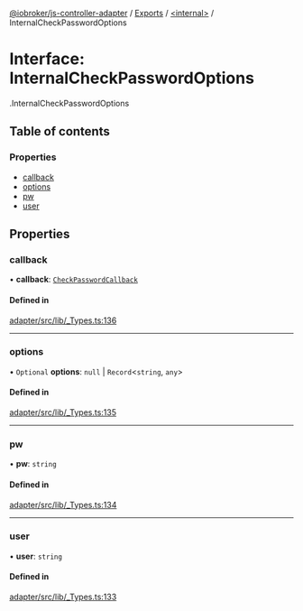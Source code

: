 [@iobroker/js-controller-adapter](../README.md) / [Exports](../modules.md) / [<internal\>](../modules/internal_.md) / InternalCheckPasswordOptions

# Interface: InternalCheckPasswordOptions

[<internal>](../modules/internal_.md).InternalCheckPasswordOptions

## Table of contents

### Properties

- [callback](internal_.InternalCheckPasswordOptions.md#callback)
- [options](internal_.InternalCheckPasswordOptions.md#options)
- [pw](internal_.InternalCheckPasswordOptions.md#pw)
- [user](internal_.InternalCheckPasswordOptions.md#user)

## Properties

### callback

• **callback**: [`CheckPasswordCallback`](../modules/internal_.md#checkpasswordcallback)

#### Defined in

[adapter/src/lib/_Types.ts:136](https://github.com/ioBroker/ioBroker.js-controller/blob/0a61af83/packages/adapter/src/lib/_Types.ts#L136)

___

### options

• `Optional` **options**: ``null`` \| `Record`<`string`, `any`\>

#### Defined in

[adapter/src/lib/_Types.ts:135](https://github.com/ioBroker/ioBroker.js-controller/blob/0a61af83/packages/adapter/src/lib/_Types.ts#L135)

___

### pw

• **pw**: `string`

#### Defined in

[adapter/src/lib/_Types.ts:134](https://github.com/ioBroker/ioBroker.js-controller/blob/0a61af83/packages/adapter/src/lib/_Types.ts#L134)

___

### user

• **user**: `string`

#### Defined in

[adapter/src/lib/_Types.ts:133](https://github.com/ioBroker/ioBroker.js-controller/blob/0a61af83/packages/adapter/src/lib/_Types.ts#L133)
